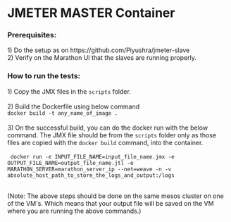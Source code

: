 # JMETER MASTER Container

<h3>Prerequisites:</h3>
<p>
1) Do the setup as on https://github.com/Piyushra/jmeter-slave </br>
2) Verify on the Marathon UI that the slaves are running properly. 
</p>

<h3> How to run the tests:</h3>
<p>
1) Copy the JMX files in the <code>scripts</code> folder.</br>
</br>
2) Build the Dockerfile using below command</br>
<code>docker build -t any_name_of_image .</code></br>
</br>
3) On the successful build, you can do the docker run with the below command. The JMX file should be from the <code>scripts</code> folder only as those files are copied with the <code>docker build</code> command, into the container. </br>
</br>
   <code> docker run -e INPUT_FILE_NAME=input_file_name.jmx -e OUTPUT_FILE_NAME=output_file_name.jtl -e MARATHON_SERVER=marathon_server_ip --net=weave -n -v absolute_host_path_to_store_the_logs_and_output:/logs <image-name>
   </code></br>
   </br>
   (Note: The above steps should be done on the same mesos cluster on one of the VM's. Which means that your output file will be saved on the VM where you are running the above commands.)
</p>

